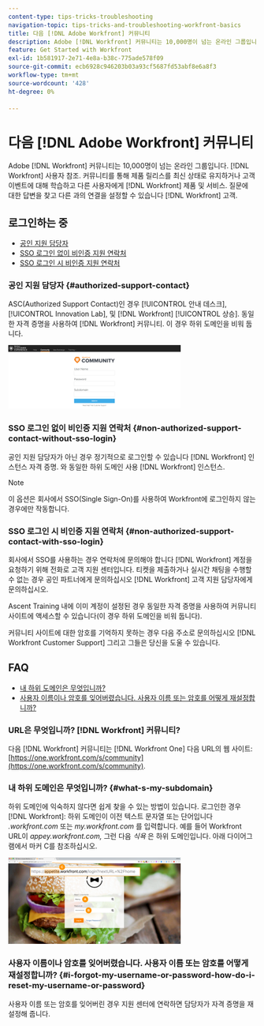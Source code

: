 ```yaml
---
content-type: tips-tricks-troubleshooting
navigation-topic: tips-tricks-and-troubleshooting-workfront-basics
title: 다음 [!DNL Adobe Workfront] 커뮤니티
description: Adobe [!DNL Workfront] 커뮤니티는 10,000명이 넘는 온라인 그룹입니다. [!DNL Workfront] 사용자 참조. 커뮤니티를 통해 제품 릴리스를 최신 상태로 유지하거나 고객 이벤트에 대해 학습하고 다른 사용자에게 [!DNL Workfront] 제품 및 서비스. 질문에 대한 답변을 찾고 다른 과의 연결을 설정할 수 있습니다 [!DNL Workfront] 고객.
feature: Get Started with Workfront
exl-id: 1b581917-2e71-4e8a-b38c-775ade578f09
source-git-commit: ecb6928c946203b03a93cf5687fd53abf8e6a8f3
workflow-type: tm+mt
source-wordcount: '428'
ht-degree: 0%

---
```


# 다음 [!DNL Adobe Workfront] 커뮤니티

Adobe [!DNL Workfront] 커뮤니티는 10,000명이 넘는 온라인 그룹입니다. [!DNL Workfront] 사용자 참조. 커뮤니티를 통해 제품 릴리스를 최신 상태로 유지하거나 고객 이벤트에 대해 학습하고 다른 사용자에게 [!DNL Workfront] 제품 및 서비스. 질문에 대한 답변을 찾고 다른 과의 연결을 설정할 수 있습니다 [!DNL Workfront] 고객.

<!--
<img src="assets/screen-shot-2018-09-06-at-11.38.27-am-350x112.png" alt="Screen_Shot_2018-09-06_at_11.38.27_AM.png" style="width: 350;height: 112;" data-mc-conditions="QuicksilverOrClassic.Draft mode">
-->

## 로그인하는 중

* [공인 지원 담당자](#authorized-support-contact)
* [SSO 로그인 없이 비인증 지원 연락처](#non-authorized-support-contact-without-sso-login)
* [SSO 로그인 시 비인증 지원 연락처](#non-authorized-support-contact-with-sso-login)

### 공인 지원 담당자 {#authorized-support-contact}

ASC(Authorized Support Contact)인 경우 [!UICONTROL 안내 데스크], [!UICONTROL Innovation Lab], 및 [!DNL Workfront] [!UICONTROL 상승]. 동일한 자격 증명을 사용하여 [!DNL Workfront] 커뮤니티. 이 경우 하위 도메인을 비워 둡니다.

![community_4.png](assets/community-4-350x129.png)

### SSO 로그인 없이 비인증 지원 연락처 {#non-authorized-support-contact-without-sso-login}

공인 지원 담당자가 아닌 경우 정기적으로 로그인할 수 있습니다 [!DNL Workfront] 인스턴스 자격 증명. 와 동일한 하위 도메인 사용 [!DNL Workfront] 인스턴스.

>[!NOTE]
>
>이 옵션은 회사에서 SSO(Single Sign-On)를 사용하여 Workfront에 로그인하지 않는 경우에만 작동합니다.

### SSO 로그인 시 비인증 지원 연락처 {#non-authorized-support-contact-with-sso-login}

회사에서 SSO를 사용하는 경우 연락처에 문의해야 합니다 [!DNL Workfront] 계정을 요청하기 위해 전화로 고객 지원 센터입니다. 티켓을 제출하거나 실시간 채팅을 수행할 수 없는 경우 공인 파트너에게 문의하십시오 [!DNL Workfront] 고객 지원 담당자에게 문의하십시오.

Ascent Training 내에 이미 계정이 설정된 경우 동일한 자격 증명을 사용하여 커뮤니티 사이트에 액세스할 수 있습니다(이 경우 하위 도메인을 비워 둡니다).

커뮤니티 사이트에 대한 암호를 기억하지 못하는 경우 다음 주소로 문의하십시오 [!DNL Workfront Customer Support] 그리고 그들은 당신을 도울 수 있습니다.

## FAQ

* [내 하위 도메인은 무엇입니까?](#what-s-my-subdomain)
* [사용자 이름이나 암호를 잊어버렸습니다. 사용자 이름 또는 암호를 어떻게 재설정합니까?](#i-forgot-my-username-or-password-how-do-i-reset-my-username-or-password)

### URL은 무엇입니까? [!DNL Workfront] 커뮤니티?

다음 [!DNL Workfront] 커뮤니티는 [!DNL Workfront One] 다음 URL의 웹 사이트:  [https://one.workfront.com/s/community](https://one.workfront.com/s/community).

### 내 하위 도메인은 무엇입니까? {#what-s-my-subdomain}

하위 도메인에 익숙하지 않다면 쉽게 찾을 수 있는 방법이 있습니다. 로그인한 경우 [!DNL Workfront]: 하위 도메인이 이전 텍스트 문자열 또는 단어입니다 *.workfront.com*  또는 *my.workfront.com* 를 입력합니다. 예를 들어 Workfront URL이 *appey.workfront.com,* 그런 다음 *식욕* 은 하위 도메인입니다. 아래 다이어그램에서 마커 C를 참조하십시오.

![community_5.png](assets/community-5-350x175.png)

### 사용자 이름이나 암호를 잊어버렸습니다. 사용자 이름 또는 암호를 어떻게 재설정합니까? {#i-forgot-my-username-or-password-how-do-i-reset-my-username-or-password}

사용자 이름 또는 암호를 잊어버린 경우 지원 센터에 연락하면 담당자가 자격 증명을 재설정해 줍니다.
